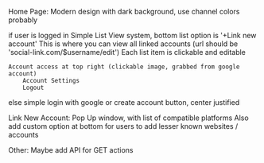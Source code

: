 Home Page:
Modern design with dark background, use channel colors probably

if user is logged in
    Simple List View system, bottom list option is '+Link new account'
    This is where you can view all linked accounts (url should be 'social-link.com/$username/edit')
    Each list item is clickable and editable

    Account access at top right (clickable image, grabbed from google account)
        Account Settings
        Logout
else
    simple login with google or create account button, center justified


Link New Account:
Pop Up window, with list of compatible platforms
Also add custom option at bottom for users to add lesser known websites / accounts


Other:
Maybe add API for GET actions